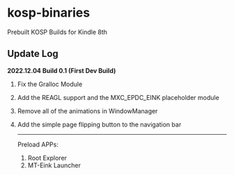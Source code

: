 # kosp-binaries
Prebuilt KOSP Builds for Kindle 8th

## Update Log

**2022.12.04 Build 0.1 (First Dev Build)**

1. Fix the Gralloc Module

2. Add the REAGL support and the MXC_EPDC_EINK placeholder module

3. Remove all of the animations in WindowManager

4. Add the simple page flipping button to the navigation bar

   ------

   Preload APPs:

   1. Root Explorer
   2. MT-Eink Launcher